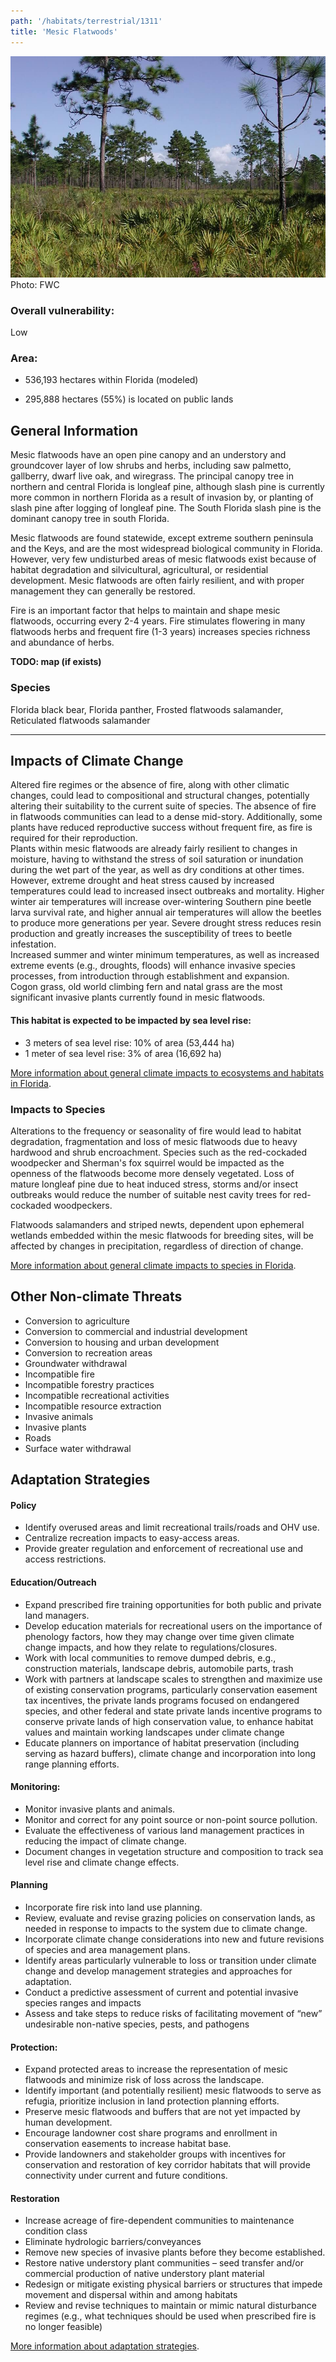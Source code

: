```yaml
---
path: '/habitats/terrestrial/1311'
title: 'Mesic Flatwoods'
---
```


<content-header icon="pine_flatwoods_dry_prairie" title="Mesic Flatwoods" subtitle="within Pine Flatwoods and Dry Prairie"></content-header>

<div id="TopSection">

<div class="header-photo"><img src="1311.jpg" alt="Photo for Mesic Flatwoods"/>
<figcaption>Photo: FWC</figcaption></div>

<div>

### Overall vulnerability:

<div class="vulnerability vulnerability-low">Low</div>

### Area:

-   536,193 hectares within Florida (modeled)

-   295,888 hectares (55%) is located on public lands



</div>
</div>

## General Information

Mesic flatwoods have an open pine canopy and an understory and groundcover layer of low shrubs and herbs, including saw palmetto, gallberry, dwarf live oak, and wiregrass.  The principal canopy tree in northern and central Florida is longleaf pine, although slash pine is currently more common in northern Florida as a result of invasion by, or planting of slash pine after logging of longleaf pine.  The South Florida slash pine is the dominant canopy tree in south Florida. 

Mesic flatwoods are found statewide, except extreme southern peninsula and the Keys, and are the most widespread biological community in Florida. However, very few undisturbed areas of mesic flatwoods exist because of habitat degradation and silvicultural, agricultural, or residential development. Mesic flatwoods are often fairly resilient, and with proper management they can generally be restored.  

Fire is an important factor that helps to maintain and shape mesic flatwoods, occurring every 2-4 years.  Fire stimulates flowering in many flatwoods herbs and frequent fire (1-3 years) increases species richness and abundance of herbs.



**TODO: map (if exists)**

### Species

Florida black bear, Florida panther, Frosted flatwoods salamander, Reticulated flatwoods salamander

<hr />

## Impacts of Climate Change

Altered fire regimes or the absence of fire, along with other climatic changes, could lead to compositional and structural changes, potentially altering their suitability to the current suite of species.  The absence of fire in flatwoods communities can lead to a dense mid-story.  Additionally, some plants have reduced reproductive success without frequent fire, as fire is required for their reproduction.  <br />Plants within mesic flatwoods are already fairly resilient to changes in moisture, having to withstand the stress of soil saturation or inundation during the wet part of the year, as well as dry conditions at other times.  However, extreme drought and heat stress caused by increased temperatures could lead to increased insect outbreaks and mortality. Higher winter air temperatures will increase over-wintering Southern pine beetle larva survival rate, and higher annual air temperatures will allow the beetles to produce more generations per year. Severe drought stress reduces resin production and greatly increases the susceptibility of trees to beetle infestation.  <br />Increased summer and winter minimum temperatures, as well as increased extreme events (e.g., droughts, floods) will enhance invasive species processes, from introduction through establishment and expansion.  <br />Cogon grass, old world climbing fern and natal grass are the most significant invasive plants currently found in mesic flatwoods.


#### This habitat is expected to be impacted by sea level rise:

- 3 meters of sea level rise: 10% of area (53,444 ha)
- 1 meter of sea level rise: 3% of area (16,692 ha)
    

[More information about general climate impacts to ecosystems and habitats in Florida](/impacts/habitats).

### Impacts to Species

Alterations to the frequency or seasonality of fire would lead to habitat degradation, fragmentation and loss of mesic flatwoods due to heavy hardwood and shrub encroachment.  Species such as the red-cockaded woodpecker and Sherman's fox squirrel would be impacted as the openness of the flatwoods become more densely vegetated. Loss of mature longleaf pine due to heat induced stress, storms and/or insect outbreaks would reduce the number of suitable nest cavity trees for red-cockaded woodpeckers.  

Flatwoods salamanders and striped newts, dependent upon ephemeral wetlands embedded within the mesic flatwoods for breeding sites, will be affected by changes in precipitation, regardless of direction of change.

[More information about general climate impacts to species in Florida](/impacts/species).

## Other Non-climate Threats

-	Conversion to agriculture
-	Conversion to commercial and industrial development
-	Conversion to housing and urban development
-	Conversion to recreation areas
-	Groundwater withdrawal
-	Incompatible fire
-	Incompatible forestry practices
-	Incompatible recreational activities
-	Incompatible resource extraction
-	Invasive animals
-	Invasive plants
-	Roads
-	Surface water withdrawal


## Adaptation Strategies

#### Policy

- Identify overused areas and limit recreational trails/roads and OHV use.
- Centralize recreation impacts to easy-access areas.
- Provide greater regulation and enforcement of recreational use and access restrictions.


#### Education/Outreach

- Expand prescribed fire training opportunities for both public and private land managers.
- Develop education materials for recreational users on the importance of phenology factors, how they may change over time given climate change impacts, and how they relate to regulations/closures.
- Work with local communities to remove dumped debris, e.g., construction materials, landscape debris, automobile parts, trash
- Work with partners at landscape scales to strengthen and maximize use of existing conservation programs, particularly conservation easement tax incentives, the private lands programs focused on endangered species, and other federal and state private lands incentive programs to conserve private lands of high conservation value, to enhance habitat values and maintain working landscapes under climate change
- Educate planners on importance of habitat preservation (including serving as hazard buffers), climate change and incorporation into long range planning efforts.


#### Monitoring: 

- Monitor invasive plants and animals.
- Monitor and correct for any point source or non-point source pollution.
- Evaluate the effectiveness of various land management practices in reducing the impact of climate change.
- Document changes in vegetation structure and composition to track sea level rise and climate change effects.


#### Planning

- Incorporate fire risk into land use planning.
- Review, evaluate and revise grazing policies on conservation lands, as needed in response to impacts to the system due to climate change.
- Incorporate climate change considerations into new and future revisions of species and area management plans.
- Identify areas particularly vulnerable to loss or transition under climate change and develop management strategies and approaches for adaptation.
- Conduct a predictive assessment of current and potential invasive species ranges and impacts
- Assess and take steps to reduce risks of facilitating movement of “new” undesirable non-native species, pests, and pathogens


#### Protection:  

- Expand protected areas to increase the representation of mesic flatwoods and minimize risk of loss across the landscape.
- Identify important (and potentially resilient) mesic flatwoods to serve as refugia, prioritize inclusion in land protection planning efforts.
- Preserve mesic flatwoods and buffers that are not yet impacted by human development.
- Encourage landowner cost share programs and enrollment in conservation easements to increase habitat base.
- Provide landowners and stakeholder groups with incentives for conservation and restoration of key corridor habitats that will provide connectivity under current and future conditions.


#### Restoration

- Increase acreage of fire-dependent communities to maintenance condition class
- Eliminate hydrologic barriers/conveyances
- Remove new species of invasive plants before they become established.
- Restore native understory plant communities – seed transfer and/or commercial production of native understory plant material
- Redesign or mitigate existing physical barriers or structures that impede movement and dispersal within and among habitats
- Review and revise techniques to maintain or mimic natural disturbance regimes (e.g., what techniques should be used when prescribed fire is no longer feasible)




[More information about adaptation strategies](/strategies).


